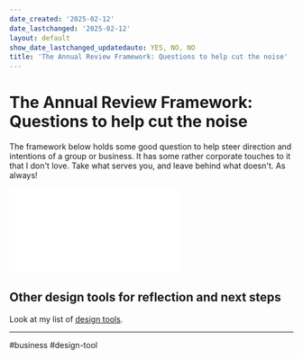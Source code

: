 ```yaml
---
date_created: '2025-02-12'
date_lastchanged: '2025-02-12'
layout: default
show_date_lastchanged_updatedauto: YES, NO, NO
title: 'The Annual Review Framework: Questions to help cut the noise'
---
```

# The Annual Review Framework: Questions to help cut the noise
The framework below holds some good question to help steer direction and intentions of a group or business. It has some rather corporate touches to it that I don't love. Take what serves you, and leave behind what doesn't. As always!

![](media/Annual+Review+Framework+for+2024.pdf)

## Other design tools for reflection and next steps
Look at my list of [design tools](LIST-DESIGN-TOOLS.md).


---

#business #design-tool


